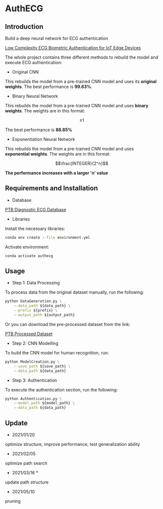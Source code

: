 <!--
 * @Author: Guoxin Wang
 * @Date: 2024-02-07 07:47:56
 * @LastEditors: Guoxin Wang
 * @LastEditTime: 2024-02-07 12:11:35
 * @FilePath: /DeepECG/README.md
 * @Description: 
 * 
 * Copyright (c) 2024 by Guoxin Wang, All Rights Reserved. 
-->
# AuthECG

## Introduction

Build a deep neural network for ECG authentication

[Low Complexity ECG Biometric Authentication for IoT Edge Devices](https://ieeexplore.ieee.org/document/9332012)

The whole project contains three different methods to rebuild the model and execute ECG authentication:

- Original CNN

This rebuilds the model from a pre-trained CNN model and uses its **original weights**. The best performance is **99.63%**.

- Binary Neural Network

This rebuilds the model from a pre-trained CNN model and uses **binary weights**. The weights are in this format:

$$\pm1$$

The best performance is **88.85%**

- Exponentiation Neural Network

This rebuilds the model from a pre-trained CNN model and uses **exponential weights**. The weights are in this format:

$$\frac{INTEGER}{2^n}$$

**The performance increases with a larger 'n' value**

## Requirements and Installation

- Database

[PTB Diagnostic ECG Database](https://physionet.org/content/ptbdb/1.0.0/)

- Libraries

Install the necessary libraries:

```cmd
conda env create --file environment.yml
```

Activate environment:

```cmd
conda activate authecg
```

## Usage

- Step 1: Data Processing

To process data from the original dataset manually, run the following:

```cmd
python DataGeneration.py \
    --data_path ${data_path} \
    --prefix ${prefix} \
    --output_path ${output_path}
```

Or you can download the pre-processed dataset from the link:

[PTB Processed Dataset](https://huggingface.co/datasets/PriceWang/dataset/resolve/main/deepecg/ptbdb_prt.csv)

- Step 2: CNN Modelling

To build the CNN model for human recognition, run:

```cmd
python ModelCreation.py \
    --save_path ${save_path} \
    --data_path ${data_path}
```

- Step 3: Authentication

To execute the authentication section, run the following:

```cmd
python Authentication.py \
    --model_path ${model_path} \
    --data_path ${data_path}
```

## Update

- 2021/01/20

optimize structure, improve performance, test generalization ability

- 2021/02/05

optimize path search

- 2021/03/16 *

update path structure

- 2021/05/10

pruning

